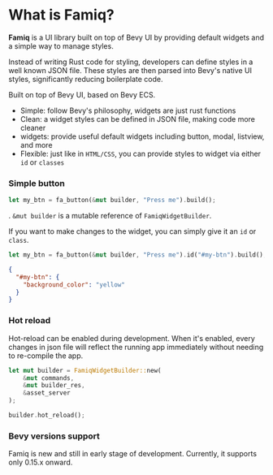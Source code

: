 # What is Famiq?

**Famiq** is a UI library built on top of Bevy UI by providing default
widgets and a simple way to manage styles.

Instead of writing Rust code for styling,
developers can define styles in a well known JSON file. These styles are then parsed
into Bevy's native UI styles, significantly reducing boilerplate code.

Built on top of Bevy UI, based on Bevy ECS.
- Simple: follow Bevy's philosophy, widgets are just rust functions
- Clean: a widget styles can be defined in JSON file, making code more cleaner
- widgets: provide useful default widgets including button, modal, listview, and more
- Flexible: just like in `HTML/CSS`, you can provide styles to widget via either `id` or `classes`

### Simple button
```rust
let my_btn = fa_button(&mut builder, "Press me").build();
```
. `&mut builder` is a mutable reference of `FamiqWidgetBuilder`.


If you want to make changes to the widget, you can simply give it an `id` or `class`.
```rust
let my_btn = fa_button(&mut builder, "Press me").id("#my-btn").build();
```
```json
{
  "#my-btn": {
    "background_color": "yellow"
  }
}
```

### Hot reload
Hot-reload can be enabled during development. When it's enabled, every changes in json
file will reflect the running app immediately without needing to re-compile the app.
```rust
let mut builder = FamiqWidgetBuilder::new(
    &mut commands,
    &mut builder_res,
    &asset_server
);

builder.hot_reload();
```

### Bevy versions support
Famiq is new and still in early stage of development. Currently, it supports only 0.15.x onward.
